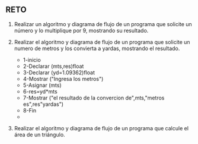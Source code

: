 ## RETO
1. Realizar un algoritmo y diagrama de flujo de un programa que solicite un número y lo multiplique por 9, mostrando su resultado.
   
    

2. Realizar el algoritmo y diagrama de flujo de un programa que solicite un numero de metros y los convierta a yardas, mostrando el resultado.
      
    * 1-inicio
    * 2-Declarar (mts,res)float
    * 3-Declarar (yd=1.09362)float
    * 4-Mostrar ("Ingresa los metros")
    * 5-Asignar (mts)
    * 6-res=yd*mts
    * 7-Mostrar ("el resultado de la convercion de",mts,"metros es",res"yardas")
    * 8-Fin
    * 


3. Realizar el algoritmo y diagrama de flujo de un programa que calcule el área de un triángulo.

 







